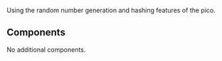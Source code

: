Using the random number generation and hashing features of the pico.
## Components
No additional components.